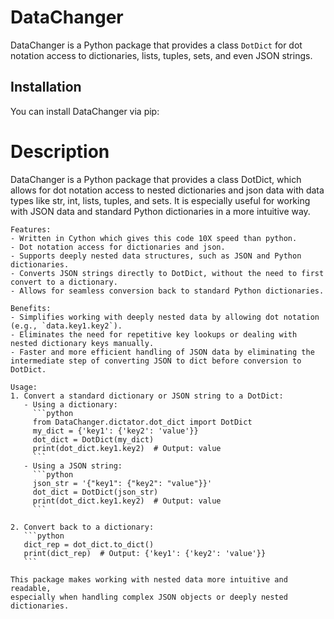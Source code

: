 # DataChanger

DataChanger is a Python package that provides a class `DotDict` for dot notation access to dictionaries, lists, tuples, sets, and even JSON strings.

## Installation

You can install DataChanger via pip:

# Description
DataChanger is a Python package that provides a class DotDict, 
    which allows for dot notation access to nested dictionaries and json data with data
    types like str, int, lists, tuples, and sets. It is especially useful for working 
    with JSON data and standard Python dictionaries in a more intuitive way.

    Features:
    - Written in Cython which gives this code 10X speed than python.
    - Dot notation access for dictionaries and json.
    - Supports deeply nested data structures, such as JSON and Python dictionaries.
    - Converts JSON strings directly to DotDict, without the need to first convert to a dictionary.
    - Allows for seamless conversion back to standard Python dictionaries.

    Benefits:
    - Simplifies working with deeply nested data by allowing dot notation (e.g., `data.key1.key2`).
    - Eliminates the need for repetitive key lookups or dealing with nested dictionary keys manually.
    - Faster and more efficient handling of JSON data by eliminating the intermediate step of converting JSON to dict before conversion to DotDict.

    Usage:
    1. Convert a standard dictionary or JSON string to a DotDict:
       - Using a dictionary:
         ```python
         from DataChanger.dictator.dot_dict import DotDict
         my_dict = {'key1': {'key2': 'value'}}
         dot_dict = DotDict(my_dict)
         print(dot_dict.key1.key2)  # Output: value
         ```
       - Using a JSON string:
         ```python
         json_str = '{"key1": {"key2": "value"}}'
         dot_dict = DotDict(json_str)
         print(dot_dict.key1.key2)  # Output: value
         ```

    2. Convert back to a dictionary:
       ```python
       dict_rep = dot_dict.to_dict()
       print(dict_rep)  # Output: {'key1': {'key2': 'value'}}
       ```

    This package makes working with nested data more intuitive and readable, 
    especially when handling complex JSON objects or deeply nested dictionaries.